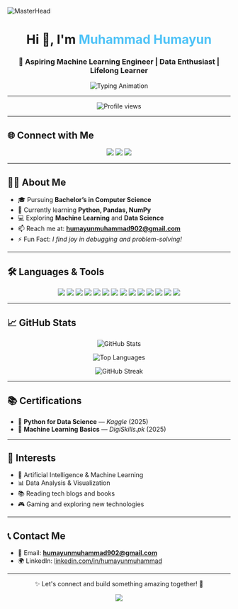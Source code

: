 <!-- Banner -->
![MasterHead](https://repository-images.githubusercontent.com/588181932/e36ec678-7984-4cdd-8e4c-a3932772ff8e)

<h1 align="center">Hi 👋, I'm <span style="color:#4FC3F7;">Muhammad Humayun</span></h1>
<h3 align="center">🚀 Aspiring Machine Learning Engineer | Data Enthusiast | Lifelong Learner</h3>

<p align="center">
  <img src="https://readme-typing-svg.demolab.com/?font=Fira+Code&size=24&duration=3000&pause=1000&center=true&vCenter=true&width=900&lines=Transforming+Data+into+Insights;Building+Intelligent+Systems;Passionate+about+AI+and+ML;Continuous+Learning+and+Growth" alt="Typing Animation" />
</p>

---

<p align="center">
  <img src="https://komarev.com/ghpvc/?username=khuhrohumayun&label=Profile%20Views&color=0e75b6&style=flat-square" alt="Profile views"/>
</p>

---

## 🌐 Connect with Me

<p align="center">
  <a href="https://linkedin.com/in/humayunmuhammad"><img src="https://img.shields.io/badge/-LinkedIn-0A66C2?style=for-the-badge&logo=linkedin&logoColor=white"/></a>
  <a href="https://github.com/khuhrohumayun"><img src="https://img.shields.io/badge/-GitHub-181717?style=for-the-badge&logo=github&logoColor=white"/></a>
  <a href="https://instagram.com/humayun_khuhro"><img src="https://img.shields.io/badge/-Instagram-E4405F?style=for-the-badge&logo=instagram&logoColor=white"/></a>
</p>

---


## 👨‍💻 About Me

- 🎓 Pursuing **Bachelor’s in Computer Science**
- 🌱 Currently learning **Python, Pandas, NumPy**
- 💻 Exploring **Machine Learning** and **Data Science**
- 📫 Reach me at: **humayunmuhammad902@gmail.com**
- ⚡ Fun Fact: *I find joy in debugging and problem-solving!*

---

## 🛠️ Languages & Tools

<p align="center">
  <img src="https://img.shields.io/badge/Python-3776AB?style=for-the-badge&logo=python&logoColor=white"/>
  <img src="https://img.shields.io/badge/C++-00599C?style=for-the-badge&logo=c%2B%2B&logoColor=white"/>
  <img src="https://img.shields.io/badge/Java-007396?style=for-the-badge&logo=java&logoColor=white"/>
  <img src="https://img.shields.io/badge/HTML5-E34F26?style=for-the-badge&logo=html5&logoColor=white"/>
  <img src="https://img.shields.io/badge/CSS3-1572B6?style=for-the-badge&logo=css3&logoColor=white"/>
  <img src="https://img.shields.io/badge/JavaScript-F7DF1E?style=for-the-badge&logo=javascript&logoColor=black"/>
  <img src="https://img.shields.io/badge/MySQL-4479A1?style=for-the-badge&logo=mysql&logoColor=white"/>
  <img src="https://img.shields.io/badge/MongoDB-4EA94B?style=for-the-badge&logo=mongodb&logoColor=white"/>
  <img src="https://img.shields.io/badge/TensorFlow-FF6F00?style=for-the-badge&logo=tensorflow&logoColor=white"/>
  <img src="https://img.shields.io/badge/Keras-D00000?style=for-the-badge&logo=keras&logoColor=white"/>
  <img src="https://img.shields.io/badge/Scikit--learn-F7931E?style=for-the-badge&logo=scikit-learn&logoColor=white"/>
  <img src="https://img.shields.io/badge/Jupyter-F37626?style=for-the-badge&logo=jupyter&logoColor=white"/>
  <img src="https://img.shields.io/badge/VSCode-007ACC?style=for-the-badge&logo=visual-studio-code&logoColor=white"/>
  <img src="https://img.shields.io/badge/Git-F05032?style=for-the-badge&logo=git&logoColor=white"/>
</p>

---

## 📈 GitHub Stats

<p align="center">
  <img src="https://github-readme-stats.vercel.app/api?username=khuhrohumayun&show_icons=true&theme=radical&hide_border=true" alt="GitHub Stats" />
</p>

<p align="center">
  <img src="https://github-readme-stats.vercel.app/api/top-langs/?username=khuhrohumayun&layout=compact&theme=radical&hide_border=true" alt="Top Languages" />
</p>

<p align="center">
  <img src="https://github-readme-streak-stats.herokuapp.com/?user=khuhrohumayun&theme=radical&hide_border=true" alt="GitHub Streak" />
</p>

---

## 📚 Certifications

- 📜 **Python for Data Science** — *Kaggle* (2025)
- 📜 **Machine Learning Basics** — *DigiSkills.pk* (2025)



---

## 🎯 Interests

- 🤖 Artificial Intelligence & Machine Learning
- 📊 Data Analysis & Visualization
- 📚 Reading tech blogs and books
- 🎮 Gaming and exploring new technologies

---

## 📞 Contact Me

- 📧 Email: **humayunmuhammad902@gmail.com**
- 🌍 LinkedIn: [linkedin.com/in/humayunmuhammad](https://linkedin.com/in/humayunmuhammad)

---

<p align="center">✨ Let's connect and build something amazing together! 🚀</p>
<p align="center">
  <img src="https://capsule-render.vercel.app/api?type=waving&height=100&color=gradient&section=footer"/>
</p>
